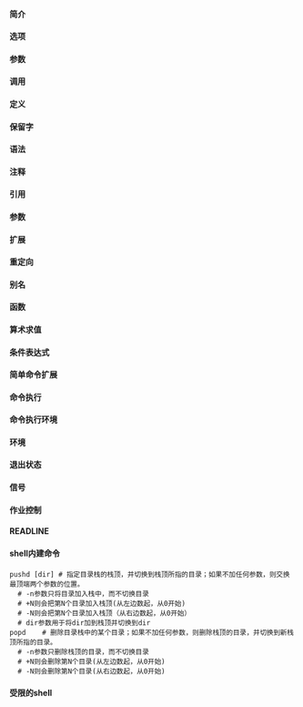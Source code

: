 #### 简介

#### 选项

#### 参数

#### 调用

#### 定义

#### 保留字

#### 语法

#### 注释

#### 引用

#### 参数

#### 扩展

#### 重定向

#### 别名

#### 函数

#### 算术求值

#### 条件表达式

#### 简单命令扩展

#### 命令执行

#### 命令执行环境

#### 环境

#### 退出状态

#### 信号

#### 作业控制

#### READLINE

#### shell内建命令

```
pushd [dir]	# 指定目录栈的栈顶，并切换到栈顶所指的目录；如果不加任何参数，则交换最顶端两个参数的位置。
  # -n参数只将目录加入栈中，而不切换目录
  # +N则会把第N个目录加入栈顶(从左边数起，从0开始)
  # -N则会把第N个目录加入栈顶（从右边数起，从0开始）
  # dir参数用于将dir加到栈顶并切换到dir
popd	# 删除目录栈中的某个目录；如果不加任何参数，则删除栈顶的目录，并切换到新栈顶所指的目录。
  # -n参数只删除栈顶的目录，而不切换目录
  # +N则会删除第N个目录(从左边数起，从0开始)
  # -N则会删除第N个目录(从右边数起，从0开始)
```



#### 受限的shell